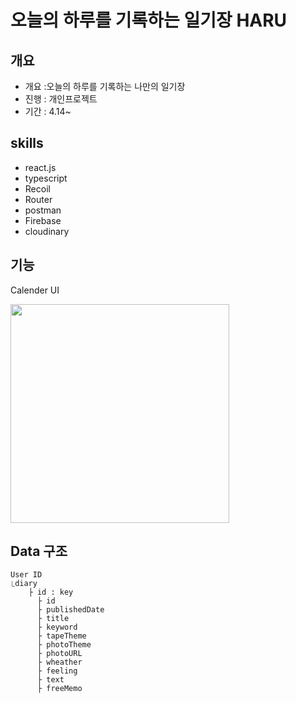 # 오늘의 하루를 기록하는 일기장 HARU

## 개요

- 개요 :오늘의 하루를 기록하는 나만의 일기장
- 진행 : 개인프로젝트
- 기간 : 4.14~

## skills

- react.js
- typescript
- Recoil
- Router
- postman
- Firebase
- cloudinary

## 기능

Calender UI

<img src="https://user-images.githubusercontent.com/90666180/163660851-2be93bb9-cf37-403c-ac14-4820595c4eb5.gif" width='350px'/>

## Data 구조

    User ID
    ⎿diary
        ├ id : key
          ├ id
          ├ publishedDate
          ├ title
          ├ keyword
          ├ tapeTheme
          ├ photoTheme
          ├ photoURL
          ├ wheather
          ├ feeling
          ├ text
          ├ freeMemo
